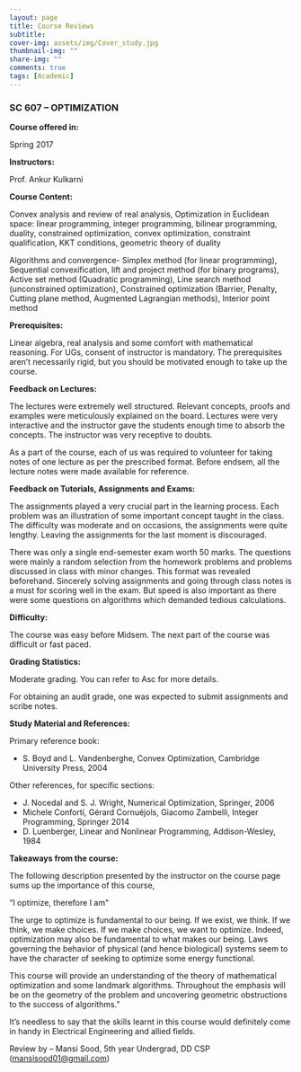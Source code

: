 ```yaml
---
layout: page
title: Course Reviews
subtitle:
cover-img: assets/img/Cover_study.jpg
thumbnail-img: ""
share-img: ""
comments: true
tags: [Academic]
---
```


### SC 607 – OPTIMIZATION

**Course offered in:**

Spring 2017


**Instructors:**

Prof. Ankur Kulkarni


**Course Content:**


Convex analysis and review of real analysis, Optimization in Euclidean space: linear programming, integer programming, bilinear programming, duality, constrained optimization, convex optimization, constraint qualification, KKT conditions, geometric theory of duality

Algorithms and convergence- Simplex method (for linear programming), Sequential convexification, lift and project method (for binary programs), Active set method (Quadratic programming), Line search method (unconstrained optimization), Constrained optimization (Barrier, Penalty, Cutting plane method, Augmented Lagrangian methods), Interior point method


**Prerequisites:**

 Linear algebra, real analysis and some comfort with mathematical reasoning. For UGs, consent of instructor is mandatory. The prerequisites aren’t necessarily rigid, but you should be motivated enough to take up the course.

**Feedback on Lectures:**


The lectures were extremely well structured. Relevant concepts, proofs and examples were meticulously explained on the board. Lectures were very interactive and the instructor gave the students enough time to absorb the concepts. The instructor was very receptive to doubts.

As a part of the course, each of us was required to volunteer for taking notes of one lecture as per the prescribed format. Before endsem, all the lecture notes were made available for reference.  


**Feedback on Tutorials, Assignments and Exams:**

The assignments played a very crucial part in the learning process. Each problem was an illustration of some important concept taught in the class. The difficulty was moderate and on occasions, the assignments were quite lengthy. Leaving the assignments for the last moment is discouraged.



There was only a single end-semester exam worth 50 marks. The questions were mainly a  random selection from the homework problems and problems discussed in class with minor changes. This format was revealed beforehand. Sincerely solving assignments and going through class notes is a must for scoring well in the exam. But speed is also important as there were some questions on algorithms which demanded tedious calculations.






**Difficulty:**







The course was easy before Midsem. The next part of the course was difficult or fast paced.







**Grading Statistics:**

Moderate grading. You can refer to Asc for more details.

For obtaining an audit grade, one was expected to submit assignments and scribe notes.



**Study Material and References:**

Primary reference book:

* S. Boyd and L. Vandenberghe, Convex Optimization, Cambridge University Press, 2004

Other references, for specific sections:

* J. Nocedal and S. J. Wright, Numerical Optimization, Springer, 2006
* Michele Conforti, Gérard Cornuéjols, Giacomo Zambelli, Integer Programming, Springer 2014
* D. Luenberger, Linear and Nonlinear Programming, Addison-Wesley, 1984



**Takeaways from the course:**

The following description presented by the instructor on the course page sums up the importance of this course,

“I optimize, therefore I am"

The urge to optimize is fundamental to our being. If we exist, we think. If we think, we make choices. If we make choices, we want to optimize. Indeed, optimization may also be fundamental to what makes our being. Laws governing the behavior of physical (and hence biological) systems seem to have the character of seeking to optimize some energy functional.

This course will provide an understanding of the theory of mathematical optimization and some landmark algorithms. Throughout the emphasis will be on the geometry of the problem and uncovering geometric obstructions to the success of algorithms.”

It’s needless to say that the skills learnt in this course would definitely come in handy in Electrical Engineering and allied fields.




Review by – Mansi Sood, 5th year Undergrad, DD CSP  (mansisood01@gmail.com)

